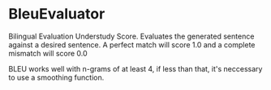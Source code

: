 # BleuEvaluator

Bilingual Evaluation Understudy Score. Evaluates the generated sentence against a desired sentence. 
A perfect match will score 1.0 and a complete mismatch will score 0.0

BLEU works well with n-grams of at least 4, if less than that, it's neccessary to use a smoothing function.